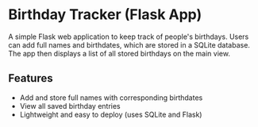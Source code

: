 # Birthday Tracker (Flask App)

A simple Flask web application to keep track of people's birthdays. Users can add full names and birthdates, which are stored in a SQLite database. The app then displays a list of all stored birthdays on the main view.

## Features

- Add and store full names with corresponding birthdates  
- View all saved birthday entries  
- Lightweight and easy to deploy (uses SQLite and Flask)
